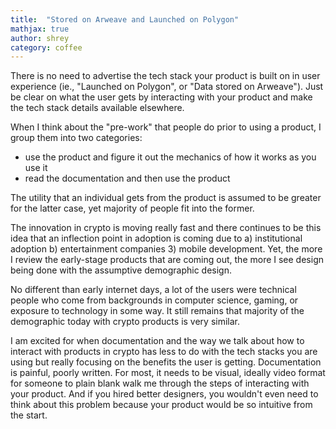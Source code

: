 ```yaml
---
title:  "Stored on Arweave and Launched on Polygon"
mathjax: true
author: shrey
category: coffee
---
```


There is no need to advertise the tech stack your product is built on in user experience (ie., "Launched on Polygon", or "Data stored on Arweave"). Just be clear on what the user gets by interacting with your product and make the tech stack details available elsewhere. 

When I think about the "pre-work" that people do prior to using a product, I group them into two categories: 

- use the product and figure it out the mechanics of how it works as you use it
- read the documentation and then use the product

The utility that an individual gets from the product is assumed to be greater for the latter case, yet majority of people fit into the former.   

The innovation in crypto is moving really fast and there continues to be this idea that an inflection point in adoption is coming due to a) institutional adoption b) entertainment companies 3) mobile development. Yet, the more I review the early-stage products that are coming out, the more I see design being done with the assumptive demographic design. 

No different than early internet days, a lot of the users were technical people who come from backgrounds in computer science, gaming, or exposure to technology in some way. It still remains that majority of the demographic today with crypto products is very similar. 

I am excited for when documentation and the way we talk about how to interact with products in crypto has less to do with the tech stacks you are using but really focusing on the benefits the user is getting. Documentation is painful, poorly written. For most, it needs to be visual, ideally video format for someone to plain blank walk me through the steps of interacting with your product. And if you hired better designers, you wouldn't even need to think about this problem because your product would be so intuitive from the start. 